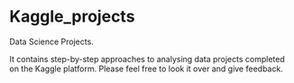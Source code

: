 # Kaggle_projects
Data Science Projects.

It contains step-by-step approaches to analysing data projects completed on the Kaggle platform.
Please feel free to look it over and give feedback.
